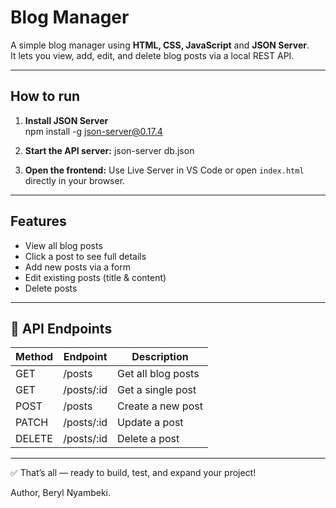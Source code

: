 #  Blog Manager

A simple blog manager using **HTML, CSS, JavaScript** and **JSON Server**.  
It lets you view, add, edit, and delete blog posts via a local REST API.

---

##  How to run

1. **Install JSON Server**  
npm install -g json-server@0.17.4


2. **Start the API server:**
json-server db.json

3. **Open the frontend:**
Use Live Server in VS Code or open `index.html` directly in your browser.

---

## Features

- View all blog posts  
- Click a post to see full details  
- Add new posts via a form  
- Edit existing posts (title & content)  
- Delete posts  

---

## 🔗 API Endpoints

| Method | Endpoint    | Description           |
|--------|-------------|-----------------------|
| GET    | /posts      | Get all blog posts    |
| GET    | /posts/:id  | Get a single post     |
| POST   | /posts      | Create a new post     |
| PATCH  | /posts/:id  | Update a post         |
| DELETE | /posts/:id  | Delete a post         |

---

✅ That’s all — ready to build, test, and expand your project!


Author,
Beryl Nyambeki.
